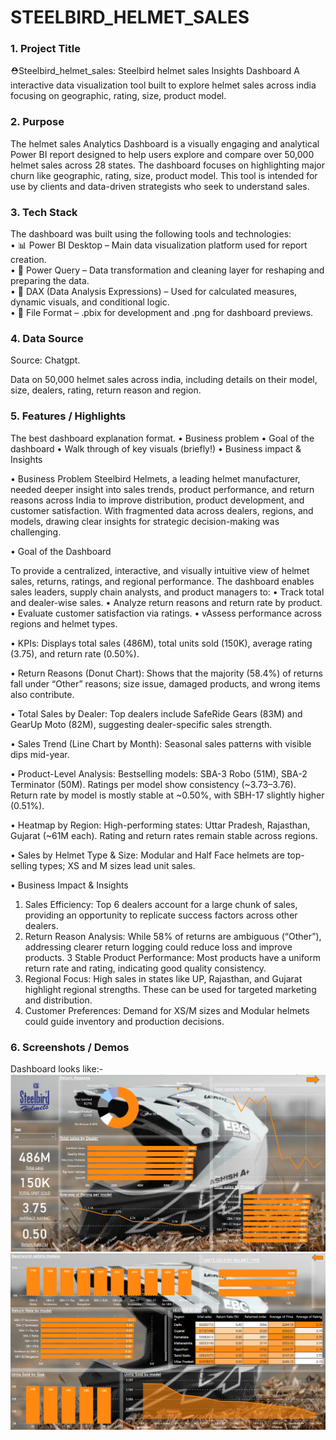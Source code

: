 # STEELBIRD_HELMET_SALES

### 1.	Project Title 
⛑️Steelbird_helmet_sales: Steelbird helmet sales Insights Dashboard
A interactive data visualization tool built to explore helmet sales across india focusing on geographic, rating, size, product model.

### 2.  Purpose
The helmet sales Analytics Dashboard is a visually engaging and analytical Power BI report designed to help users explore and compare over 50,000 helmet sales across 28 states. The dashboard focuses on highlighting major churn like geographic, rating, size, product model. This tool is intended for use by clients and data-driven strategists who seek to understand sales.

### 3.	Tech Stack
The dashboard was built using the following tools and technologies:<br>
•	📊 Power BI Desktop – Main data visualization platform used for report creation.<br>
•	📂 Power Query – Data transformation and cleaning layer for reshaping and preparing the data.<br>
•	🧠 DAX (Data Analysis Expressions) – Used for calculated measures, dynamic visuals, and conditional logic.<br>
•	📁 File Format – .pbix for development and .png for dashboard previews.

### 4.	Data Source
Source: Chatgpt. 

Data on 50,000 helmet sales across india, including details on their model, size, dealers, rating, return reason and region.

### 5.	Features / Highlights
The best dashboard explanation format. 
•	Business problem
•	Goal of the dashboard
•	Walk through of key visuals (briefly!)
•	Business impact & Insights

•	Business Problem
Steelbird Helmets, a leading helmet manufacturer, needed deeper insight into sales trends, product performance, and return reasons across India to improve distribution, product development, and customer satisfaction. With fragmented data across dealers, regions, and models, drawing clear insights for strategic decision-making was challenging.

•	Goal of the Dashboard

To provide a centralized, interactive, and visually intuitive view of helmet sales, returns, ratings, and regional performance. The dashboard enables sales leaders, supply chain analysts, and product managers to:
 • Track total and dealer-wise sales.
 • Analyze return reasons and return rate by product.
 • Evaluate customer satisfaction via ratings.
 • vAssess performance across regions and helmet types.

• KPIs:
  Displays total sales (486M), total units sold (150K), average rating (3.75), and return rate (0.50%).

• Return Reasons (Donut Chart):
  Shows that the majority (58.4%) of returns fall under “Other” reasons; size issue, damaged products, and wrong items also contribute.
  
• Total Sales by Dealer:
  Top dealers include SafeRide Gears (83M) and GearUp Moto (82M), suggesting dealer-specific sales strength.
  
• Sales Trend (Line Chart by Month):
  Seasonal sales patterns with visible dips mid-year.
  
• Product-Level Analysis:
  Bestselling models: SBA-3 Robo (51M), SBA-2 Terminator (50M).
  Ratings per model show consistency (~3.73–3.76).
  Return rate by model is mostly stable at ~0.50%, with SBH-17 slightly higher (0.51%).
  
• Heatmap by Region:
  High-performing states: Uttar Pradesh, Rajasthan, Gujarat (~61M each). Rating and return rates remain stable across regions.
  
• Sales by Helmet Type & Size:
  Modular and Half Face helmets are top-selling types; XS and M sizes lead unit sales.

•	Business Impact & Insights

1. Sales Efficiency:
Top 6 dealers account for a large chunk of sales, providing an opportunity to replicate success factors across other dealers.
2. Return Reason Analysis:
While 58% of returns are ambiguous (“Other”), addressing clearer return logging could reduce loss and improve products.
3  Stable Product Performance:
Most products have a uniform return rate and rating, indicating good quality consistency.
4. Regional Focus:
High sales in states like UP, Rajasthan, and Gujarat highlight regional strengths. These can be used for targeted marketing and distribution.
5. Customer Preferences:
Demand for XS/M sizes and Modular helmets could guide inventory and production decisions.

### 6.	Screenshots / Demos
Dashboard looks like:- ![Dashboard Preview](https://github.com/AkshayMohite37/Steelbird-helmet-sales/blob/main/Snapshot%201.png)
![Dashboard Preview](https://github.com/AkshayMohite37/Steelbird-helmet-sales/blob/main/Snapshot%202.png)
